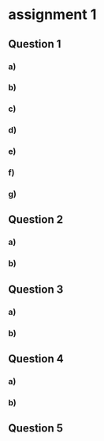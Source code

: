 # assignment 1

## Question 1

### a)
### b)
### c)
### d)
### e)
### f)
### g)

## Question 2

### a)

### b)

## Question 3

### a)

### b)

## Question 4

### a)

### b)


## Question 5


